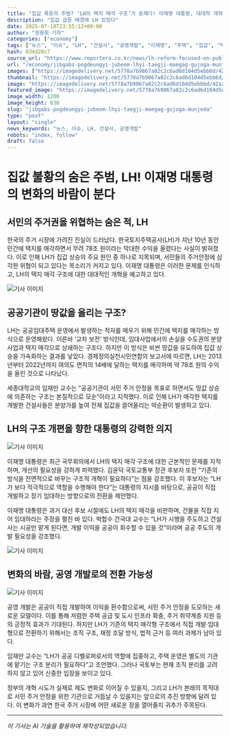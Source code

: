 ```yaml
---
title: "집값 폭등의 주범? ‘LH의 택지 매각 구조’가 문제다! 이재명 대통령, 대대적 개혁 예고"
description: "집값 급등 배경에 LH 있었다"
date: 2025-07-18T23:55:12+09:00
author: "권용희 기자"
categories: ["economy"]
tags: ["뉴스", "이슈", "LH", "건설사", "공영개발", "이재명", "주택", "집값", "택지", "부동산정책", "택지매각"]
hash: 034d20c7
source_url: "https://www.reportera.co.kr/news/lh-reform-focused-on-public-development/"
url: "/economy/jibgabs-pogdeungyi-jubeom-lhyi-taegji-maegag-gujoga-munjeda/"
images: ["https://imagedelivery.net/5778a7b9867a82c2c6ad6d104d5ebb6d/42a2231d-4b24-4c0f-0d36-1fdbd6b91600/public"]
thumbnail: "https://imagedelivery.net/5778a7b9867a82c2c6ad6d104d5ebb6d/42a2231d-4b24-4c0f-0d36-1fdbd6b91600/public"
image: "https://imagedelivery.net/5778a7b9867a82c2c6ad6d104d5ebb6d/42a2231d-4b24-4c0f-0d36-1fdbd6b91600/public"
featured_image: "https://imagedelivery.net/5778a7b9867a82c2c6ad6d104d5ebb6d/42a2231d-4b24-4c0f-0d36-1fdbd6b91600/public"
image_width: 1200
image_height: 630
slug: "jibgabs-pogdeungyi-jubeom-lhyi-taegji-maegag-gujoga-munjeda"
type: "post"
layout: "single"
news_keywords: "뉴스, 이슈, LH, 건설사, 공영개발"
robots: "index, follow"
draft: false
---
```


# 집값 불황의 숨은 주범, LH! 이재명 대통령의 변화의 바람이 분다

## 서민의 주거권을 위협하는 숨은 적, LH

한국의 주거 시장에 가려진 진실이 드러났다. 한국토지주택공사(LH)가 지난 10년 동안 민간에 택지를 매각하면서 무려 78조 원이라는 막대한 수익을 올렸다는 사실이 밝혀졌다. 이로 인해 LH가 집값 상승의 주요 원인 중 하나로 지목되며, 서민들의 주거안정에 심각한 위협이 되고 있다는 목소리가 커지고 있다. 이재명 대통령은 이러한 문제를 인식하고, LH의 택지 매각 구조에 대한 대대적인 개혁을 예고하고 있다.


![기사 이미지](https://imagedelivery.net/5778a7b9867a82c2c6ad6d104d5ebb6d/5ca8317c-7497-41eb-f3d7-1551c30bae00/public)


## 공공기관이 땅값을 올리는 구조?

LH는 공공임대주택 운영에서 발생하는 적자를 메우기 위해 민간에 택지를 매각하는 방식으로 운영해왔다. 이른바 ‘교차 보전’ 방식인데, 임대사업에서의 손실을 수도권의 분양사업과 택지 매각으로 상쇄하는 구조다. 하지만 이 방식은 비싼 땅값을 유도하여 집값 상승을 가속화하는 결과를 낳았다. 경제정의실천시민연합의 보고서에 따르면, LH는 2013년부터 2022년까지 여의도 면적의 14배에 달하는 택지를 매각하며 약 78조 원의 수익을 올린 것으로 나타났다.

세종대학교의 임재만 교수는 “공공기관이 서민 주거 안정을 목표로 하면서도 땅값 상승에 의존하는 구조는 본질적으로 모순”이라고 지적했다. 이로 인해 LH가 매각한 택지를 개발한 건설사들은 분양가를 높여 전체 집값을 끌어올리는 악순환이 발생하고 있다.

## LH의 구조 개편을 향한 대통령의 강력한 의지


![기사 이미지](https://imagedelivery.net/5778a7b9867a82c2c6ad6d104d5ebb6d/20d188dc-af3a-465b-77c3-90d589c72000/public)


이재명 대통령은 최근 국무회의에서 LH의 택지 매각 구조에 대한 근본적인 문제를 지적하며, 개선의 필요성을 강하게 피력했다. 김윤덕 국토교통부 장관 후보자 또한 “기존의 방식을 전면적으로 바꾸는 구조적 개혁이 필요하다”는 점을 강조했다. 이 후보자는 “LH가 보다 적극적으로 역할을 수행해야 한다”는 대통령의 지시를 바탕으로, 공공이 직접 개발하고 장기 임대하는 방향으로의 전환을 제안했다.

이재명 대통령은 과거 대선 후보 시절에도 LH의 택지 매각을 비판하며, 건물을 직접 지어 임대하라는 주장을 펼친 바 있다. 박합수 건국대 교수는 “LH가 시행을 주도하고 건설사는 시공만 맡게 된다면, 개발 이익을 공공이 회수할 수 있을 것”이라며 공공 주도의 개발 필요성을 강조했다.


![기사 이미지](https://imagedelivery.net/5778a7b9867a82c2c6ad6d104d5ebb6d/42a2231d-4b24-4c0f-0d36-1fdbd6b91600/public)


## 변화의 바람, 공영 개발로의 전환 가능성


![기사 이미지](https://imagedelivery.net/5778a7b9867a82c2c6ad6d104d5ebb6d/6ca82574-adbb-4acb-c3b1-d535cc48bd00/public)


공영 개발은 공공이 직접 개발하여 이익을 환수함으로써, 서민 주거 안정을 도모하는 새로운 모델이다. 이를 통해 저렴한 주택 공급 및 도시 인프라 확충, 주거 취약계층 지원 등의 긍정적 효과가 기대된다. 하지만 LH가 기존의 택지 매각형 구조에서 직접 개발·임대형으로 전환하기 위해서는 조직 구조, 재정 조달 방식, 법적 근거 등 여러 과제가 남아 있다.

임재만 교수는 “LH가 공공 디벨로퍼로서의 역할에 집중하고, 주택 운영은 별도의 기관에 맡기는 구조 분리가 필요하다”고 조언했다. 그러나 국토부는 현재 조직 분리를 고려하지 않고 있어 신중한 입장을 보이고 있다.

정부의 개혁 시도가 실제로 제도 변화로 이어질 수 있을지, 그리고 LH가 본래의 목적대로 서민 주거 안정을 위한 기관으로 거듭날 수 있을지는 앞으로의 추진 방향에 달려 있다. 이 변화가 과연 한국 주거 시장에 어떤 새로운 장을 열어줄지 귀추가 주목된다.

---
*이 기사는 AI 기술을 활용하여 재작성되었습니다.*
